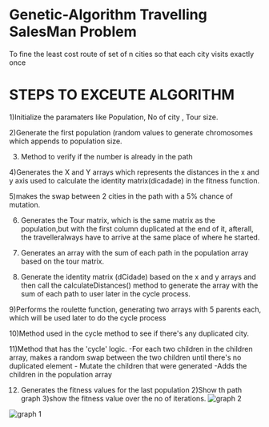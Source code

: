 # Genetic-Algorithm Travelling SalesMan Problem
To fine the least cost route of set of n cities so that each city visits exactly once
# STEPS TO EXCEUTE ALGORITHM


1)Initialize the paramaters like Population, No of city , Tour size.


2)Generate the first population (random  values to generate  chromosomes which appends to population size.


3) Method to verify if the number is already in the path


4)Generates the X and Y arrays which represents the distances in the x and y axis used to calculate the identity matrix(dicadade) in the fitness function.


5)makes the swap between 2 cities in the path with a 5% chance of mutation.


6) Generates the Tour matrix, which is the same matrix as the population,but with the first column duplicated at the end of it, afterall, the travelleralways have to arrive at the same place of where he started.


7) Generates an array with the sum of each path in the population array  based on the tour matrix.


8) Generate the identity matrix (dCidade) based on the x and y arrays and then call the calculateDistances() method to generate the array with the sum of each path to user later in the cycle process.


9)Performs the roulette function, generating two arrays with 5 parents each, which will be used later to do the cycle process



10)Method used in the cycle method to see if there's any duplicated city.


11)Method that has the 'cycle' logic.
    -For each two children in the children array, makes a random swap between
        the two children until there's no duplicated element
    - Mutate the children that were generated
    -Adds the children in the population array




12) Generates the fitness values for the last population
   2)Show th path graph
   3)show the fitness value over the no of iterations.
    ![graph 2](https://github.com/Ruchawagh/Genetic-Algorithm-/assets/99780429/305b50fd-603e-4f2c-b8b0-e700a59da263)


![graph 1](https://github.com/Ruchawagh/Genetic-Algorithm-/assets/99780429/e0c718be-d894-4853-945c-1b46cd035331)


